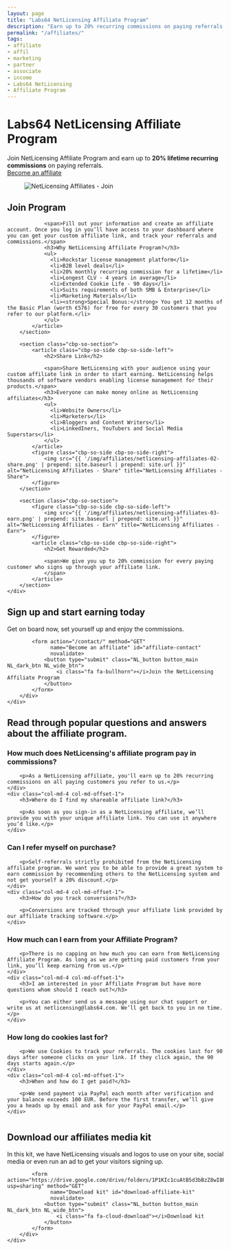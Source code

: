 ```yaml
---
layout: page
title: "Labs64 NetLicensing Affiliate Program"
description: "Earn up to 20% recurring commissions on paying referrals with the NetLicensing Affiliate Program"
permalink: "/affiliates/"
tags:
- affiliate
- affil
- marketing
- partner
- associate
- income
- Labs64 NetLicensing
- Affiliate Program
---
```


<div class="row NL_banner">
    <div class="col-md-8 col-md-offset-2 NL_about">
        <h1>Labs64 NetLicensing Affiliate Program</h1>
        <span>Join NetLicensing Affiliate Program and earn up to <strong>20% lifetime recurring commissions</strong> on paying referrals.</span>
        <div class="row">
            <div class="col-md-12">
                <a href="/contact/"
                   class="NL_button button_main NL_light_btn" role="button"><i class="fa fa-bullhorn"></i>Become an affiliate</a>
            </div>
        </div>
    </div>
</div>

<div class="row">
    <div id="cbp-so-scroller" class="cbp-so-scroller NL_intro">
        <section class="cbp-so-section">
            <figure class="cbp-so-side cbp-so-side-left">
                <img src="{{ '/img/affiliates/netlicensing-affiliates-01-join.png' | prepend: site.baseurl | prepend: site.url }}" alt="NetLicensing Affiliates - Join" title="NetLicensing Affiliates - Join">
            </figure>
            <article class="cbp-so-side cbp-so-side-right">
                <h2>Join Program</h2>

                <span>Fill out your information and create an affiliate account. Once you log in you’ll have access to your dashboard where you can get your custom affiliate link, and track your referrals and commissions.</span>
                <h3>Why NetLicensing Affiliate Program?</h3>
                <ul>
                  <li>Rockstar license management platform</li>
                  <li>B2B level deals</li>
                  <li>20% monthly recurring commission for a lifetime</li>
                  <li>Longest CLV - 4 years in average</li>
                  <li>Extended Cookie Life - 90 days</li>
                  <li>Suits requirements of both SMB & Enterprise</li>
                  <li>Marketing Materials</li>
                  <li><strong>Special Bonus:</strong> You get 12 months of the Basic Plan (worth €576) for free for every 30 customers that you refer to our platform.</li>
                </ul>
            </article>
        </section>

        <section class="cbp-so-section">
            <article class="cbp-so-side cbp-so-side-left">
                <h2>Share Link</h2>

                <span>Share NetLicensing with your audience using your custom affiliate link in order to start earning. NetLicensing helps thousands of software vendors enabling license management for their products.</span>
                <h3>Everyone can make money online as NetLicensing affiliates</h3>
                <ul>
                  <li>Website Owners</li>
                  <li>Marketers</li>
                  <li>Bloggers and Content Writers</li>
                  <li>LinkedIners, YouTubers and Social Media Superstars</li>
                </ul>
            </article>
            <figure class="cbp-so-side cbp-so-side-right">
                <img src="{{ '/img/affiliates/netlicensing-affiliates-02-share.png' | prepend: site.baseurl | prepend: site.url }}" alt="NetLicensing Affiliates - Share" title="NetLicensing Affiliates - Share">
            </figure>
        </section>

        <section class="cbp-so-section">
            <figure class="cbp-so-side cbp-so-side-left">
                <img src="{{ '/img/affiliates/netlicensing-affiliates-03-earn.png' | prepend: site.baseurl | prepend: site.url }}" alt="NetLicensing Affiliates - Earn" title="NetLicensing Affiliates - Earn">
            </figure>
            <article class="cbp-so-side cbp-so-side-right">
                <h2>Get Rewarded</h2>

                <span>We give you up to 20% commission for every paying customer who signs up through your affiliate link.
                </span>
            </article>
        </section>
    </div>
</div>

<div class="row">
    <div class="col-md-12 NL_form_light NL_block">
        <div class="col-md-8 col-md-offset-2 NL_form_light_text">
            <h2>Sign up and start earning today</h2>
            <span>Get on board now, set yourself up and enjoy the commissions.</span>

            <form action="/contact/" method="GET"
                  name="Become an affiliate" id="affiliate-contact"
                  novalidate>
                <button type="submit" class="NL_button button_main NL_dark_btn NL_wide_btn">
                    <i class="fa fa-bullhorn"></i>Join the NetLicensing Affiliate Program
                </button>
            </form>
        </div>
    </div>
</div>

<div id="faq" class="row NL_block">
    <h2 class="col-md-12">Read through popular questions and answers about the affiliate program.</h2>
</div>

<div class="row NL_FAQ">
    <div class="col-md-5 col-md-offset-1">
        <h3>How much does NetLicensing's affiliate program pay in commissions?</h3>

        <p>As a NetLicensing affiliate, you'll earn up to 20% recurring commissions on all paying customers you refer to us.</p>
    </div>
    <div class="col-md-4 col-md-offset-1">
        <h3>Where do I find my shareable affiliate link?</h3>

        <p>As soon as you sign-in as a NetLicensing affiliate, we’ll provide you with your unique affiliate link. You can use it anywhere you’d like.</p>
    </div>
</div>

<div class="row NL_FAQ">
    <div class="col-md-5 col-md-offset-1">
        <h3>Can I refer myself on purchase?</h3>

        <p>Self-referrals strictly prohibited from the NetLicensing affiliate program. We want you to be able to provide a great system to earn commission by recommending others to the NetLicensing system and not get yourself a 20% discount.</p>
    </div>
    <div class="col-md-4 col-md-offset-1">
        <h3>How do you track conversions?</h3>

        <p>Conversions are tracked through your affiliate link provided by our affiliate tracking software.</p>
    </div>
</div>

<div class="row NL_FAQ">
    <div class="col-md-5 col-md-offset-1">
        <h3>How much can I earn from your Affiliate Program?</h3>

        <p>There is no capping on how much you can earn from NetLicensing Affiliate Program. As long as we are getting paid customers from your link, you’ll keep earning from us.</p>
    </div>
    <div class="col-md-4 col-md-offset-1">
        <h3>I am interested in your Affiliate Program but have more questions whom should I reach out?</h3>

        <p>You can either send us a message using our chat support or write us at netlicensing@labs64.com. We’ll get back to you in no time.</p>
    </div>
</div>

<div class="row NL_FAQ">
    <div class="col-md-5 col-md-offset-1">
        <h3>How long do cookies last for?</h3>

        <p>We use Cookies to track your referrals. The cookies last for 90 days after someone clicks on your link. If they click again, the 90 days starts again.</p>
    </div>
    <div class="col-md-4 col-md-offset-1">
        <h3>When and how do I get paid?</h3>

        <p>We send payment via PayPal each month after verification and your balance exceeds 100 EUR. Before the first transfer, we’ll give you a heads up by email and ask for your PayPal email.</p>
    </div>
</div>

<div class="row" style="margin-top:40px;">
    <div class="col-md-12 NL_container">
        <div class="col-md-6 col-md-offset-3 NL_container_text">
            <h2>Download our affiliates media kit</h2>
            <span>In this kit, we have NetLicensing visuals and logos to use on your site, social media or even run an ad to get your visitors signing up.</span>

            <form action="https://drive.google.com/drive/folders/1P1KIc1cuAtB5d3bBzZ8wI8RZQMuO4Wbh?usp=sharing" method="GET"
                  name="Download kit" id="download-affiliate-kit"
                  novalidate>
                <button type="submit" class="NL_button button_main NL_dark_btn NL_wide_btn">
                    <i class="fa fa-cloud-download"></i>Download kit
                </button>
            </form>
        </div>
    </div>
</div>
